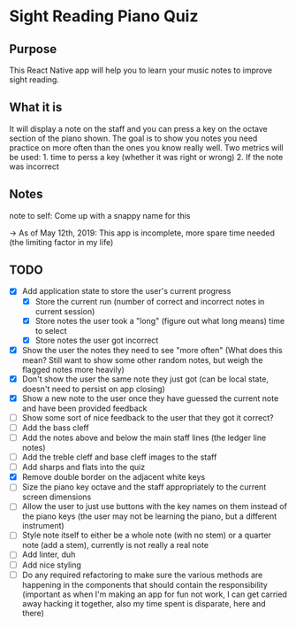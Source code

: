 # Sight Reading Piano Quiz

## Purpose
This React Native app will help you to learn your music notes to improve sight reading.


## What it is
It will display a note on the staff and you can press a key on the octave section of the piano shown. The goal is to show you notes you need practice on more often than the ones you know really well. Two metrics will be used: 1. time to perss a key (whether it was right or wrong) 2. If the note was incorrect

## Notes
note to self: Come up with a snappy name for this

-> As of May 12th, 2019: This app is incomplete, more spare time needed (the limiting factor in my life)

## TODO
- [x] Add application state to store the user's current progress
  - [x] Store the current run (number of correct and incorrect notes in current session)
  - [x] Store notes the user took a "long" (figure out what long means) time to select
  - [x] Store notes the user got incorrect
- [x] Show the user the notes they need to see "more often" (What does this mean? Still want to show some other random notes, but weigh the flagged notes more heavily)
- [x] Don't show the user the same note they just got (can be local state, doesn't need to persist on app closing)
- [x] Show a new note to the user once they have guessed the current note and have been provided feedback
- [ ] Show some sort of nice feedback to the user that they got it correct?
- [ ] Add the bass cleff
- [ ] Add the notes above and below the main staff lines (the ledger line notes)
- [ ] Add the treble cleff and base cleff images to the staff
- [ ] Add sharps and flats into the quiz
- [x] Remove double border on the adjacent white keys
- [ ] Size the piano key octave and the staff appropriately to the current screen dimensions
- [ ] Allow the user to just use buttons with the key names on them instead of the piano keys (the user may not be learning the piano, but a different instrument)
- [ ] Style note itself to either be a whole note (with no stem) or a quarter note (add a stem), currently is not really a real note
- [ ] Add linter, duh
- [ ] Add nice styling
- [ ] Do any required refactoring to make sure the various methods are happening in the components that should contain the responsibility (important as when I'm making an app for fun not work, I can get carried away hacking it together, also my time spent is disparate, here and there)
